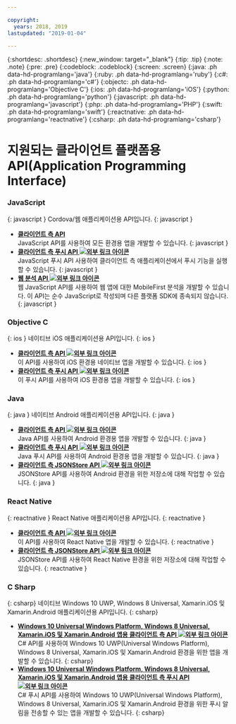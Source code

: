 ```yaml
---

copyright:
  years: 2018, 2019
lastupdated: "2019-01-04"

---
```


{:shortdesc: .shortdesc}
{:new_window: target="_blank"}
{:tip: .tip}
{:note: .note}
{:pre: .pre}
{:codeblock: .codeblock}
{:screen: .screen}
{:java: .ph data-hd-programlang='java'}
{:ruby: .ph data-hd-programlang='ruby'}
{:c#: .ph data-hd-programlang='c#'}
{:objectc: .ph data-hd-programlang='Objective C'}
{:ios: .ph data-hd-programlang='iOS'}
{:python: .ph data-hd-programlang='python'}
{:javascript: .ph data-hd-programlang='javascript'}
{:php: .ph data-hd-programlang='PHP'}
{:swift: .ph data-hd-programlang='swift'}
{:reactnative: .ph data-hd-programlang='reactnative'}
{:csharp: .ph data-hd-programlang='csharp'}

# 지원되는 클라이언트 플랫폼용 API(Application Programming Interface)

### JavaScript
{: javascript }
Cordova/웹 애플리케이션용 API입니다.
{: javascript }
* **[클라이언트 측 API](javascript_client_sdk_api.html)**  
    JavaScript API를 사용하여 모든 환경용 앱을 개발할 수 있습니다.
    {: javascript }
* **[클라이언트 측 푸시 API ![외부 링크 아이콘](../../icons/launch-glyph.svg "외부 링크 아이콘")](http://mobilefirstplatform.ibmcloud.com/api-ref/push-hybrid-cordova-js-apidoc/html/refjavascript-mfp-push-hybrid/html/index.html)**  
    JavaScript 푸시 API 사용하여 클라이언트 측 애플리케이션에서 푸시 기능을 실행할 수 있습니다.
    {: javascript }
* **[웹 분석 API ![외부 링크 아이콘](../../icons/launch-glyph.svg "외부 링크 아이콘")](http://mobilefirstplatform.ibmcloud.com/api-ref/wl-web-analytics-client-js-apidoc/html/refjavascript-web-analytics-client/html/index.html)**  
    웹 JavaScript API를 사용하여 웹 앱에 대한 MobileFirst 분석을 개발할 수 있습니다. 이 API는 순수 JavaScript로 작성되며 다른 플랫폼 SDK에 종속되지 않습니다.
    {: javascript }

### Objective C
{: ios }
네이티브 iOS 애플리케이션용 API입니다.
{: ios }
* **[클라이언트 측 API ![외부 링크 아이콘](../../icons/launch-glyph.svg "외부 링크 아이콘")](http://mobilefirstplatform.ibmcloud.com/api-ref/wl-ios-objc-apidoc/html/refobjc-worklight-ios/html/index.html)**   
    이 API를 사용하여 iOS 환경용 네이티브 앱을 개발할 수 있습니다.
    {: ios }
* **[클라이언트 측 푸시 API ![외부 링크 아이콘](../../icons/launch-glyph.svg "외부 링크 아이콘")](http://mobilefirstplatform.ibmcloud.com/api-ref/push-ios-n-objc-apidoc/html/refobjc-mfp-push-ios-native/html/index.html)**  
    이 푸시 API를 사용하여 iOS 환경용 앱을 개발할 수 있습니다.
    {: ios }

### Java
{: java }
네이티브 Android 애플리케이션용 API입니다.
{: java }
* **[클라이언트 측 API ![외부 링크 아이콘](../../icons/launch-glyph.svg "외부 링크 아이콘")](http://mobilefirstplatform.ibmcloud.com/api-ref/wl-android-n-java-apidoc/html/refjava-worklight-android-native/html/index.html)**  
    Java API를 사용하여 Android 환경용 앱을 개발할 수 있습니다.
    {: java }
* **[클라이언트 측 푸시 API ![외부 링크 아이콘](../../icons/launch-glyph.svg "외부 링크 아이콘")](http://mobilefirstplatform.ibmcloud.com/api-ref/push-android-n-java-apidoc/html/refjava-mfp-push-android-native/html/index.html)**  
    Java 푸시 API를 사용하여 Android 환경용 앱을 개발할 수 있습니다.
    {: java }
* **[클라이언트 측 JSONStore API ![외부 링크 아이콘](../../icons/launch-glyph.svg "외부 링크 아이콘")](http://mobilefirstplatform.ibmcloud.com/api-ref/mfp-client-android-jsonstore-8/html/refjava-mfp-client-android-jsonstore/html/)**  
    JSONStore API를 사용하여 Android 환경을 위한 저장소에 대해 작업할 수 있습니다.
    {: java }

### React Native
{: reactnative }
React Native 애플리케이션용 API입니다.
{: reactnative }

* **[클라이언트 측 API ![외부 링크 아이콘](../../icons/launch-glyph.svg "외부 링크 아이콘")](http://mobilefirstplatform.ibmcloud.com/api-ref/ibm-mobile-first-reactnative/html/refreactnative-mfp-apidoc/html/index.html)**   
    이 API를 사용하여 React Native 앱을 개발할 수 있습니다.
    {: reactnative }
* **[클라이언트 측 JSONStore API ![외부 링크 아이콘](../../icons/launch-glyph.svg "외부 링크 아이콘")](http://mobilefirstplatform.ibmcloud.com/api-ref/ibm-mobile-first-reactnative-jsonstore/html/refreactnative-jsonstore-mfp-apidoc/html/index.html)**   
    JSONStore API를 사용하여 React Native 환경을 위한 저장소에 대해 작업할 수 있습니다.
    {: reactnative }

### C Sharp
{: csharp}
네이티브 Windows 10 UWP, Windows 8 Universal, Xamarin.iOS 및 Xamarin.Android 애플리케이션용 API입니다.
{: csharp}
* **[Windows 10 Universal Windows Platform, Windows 8 Universal, Xamarin.iOS 및 Xamarin.Android 앱용 클라이언트 측 API ![외부 링크 아이콘](../../icons/launch-glyph.svg "외부 링크 아이콘")](http://public.dhe.ibm.com/software/products/en/MobileFirstPlatform/docs/v800/mfpf_csharp_win8_native_client_api.pdf)**  
    C# API를 사용하여 Windows 10 UWP(Universal Windows Platform), Windows 8 Universal, Xamarin.iOS 및 Xamarin.Android 환경을 위한 앱을 개발할 수 있습니다.
    {: csharp}
* **[Windows 10 Universal Windows Platform, Windows 8 Universal, Xamarin.iOS 및 Xamarin.Android 앱용 클라이언트 측 푸시 API ![외부 링크 아이콘](../../icons/launch-glyph.svg "외부 링크 아이콘")](http://public.dhe.ibm.com/software/products/en/MobileFirstPlatform/docs/v800/mfpf_csharp_win8_native_client_push_api.pdf)**  
    C# 푸시 API를 사용하여 Windows 10 UWP(Universal Windows Platform), Windows 8 Universal, Xamarin.iOS 및 Xamarin.Android 환경을 위한 푸시 알림을 전송할 수 있는 앱을 개발할 수 있습니다.
    {: csharp}
